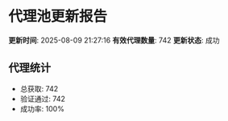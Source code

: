 # 代理池更新报告

**更新时间**: 2025-08-09 21:27:16
**有效代理数量**: 742
**更新状态**:  成功

## 代理统计
- 总获取: 742
- 验证通过: 742
- 成功率: 100%
